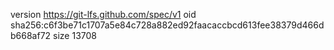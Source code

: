 version https://git-lfs.github.com/spec/v1
oid sha256:c6f3be71c1707a5e84c728a882ed92faacaccbcd613fee38379d466db668af72
size 13708
